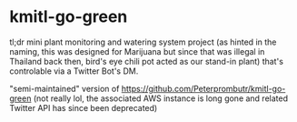 # kmitl-go-green
tl;dr mini plant monitoring and watering system project (as hinted in the naming, this was designed for Marijuana but since that was illegal in Thailand back then, bird's eye chili pot acted as our stand-in plant) that's controlable via a Twitter Bot's DM.

"semi-maintained" version of https://github.com/Peterprombutr/kmitl-go-green (not really lol, the associated AWS instance is long gone and related Twitter API has since been deprecated)
